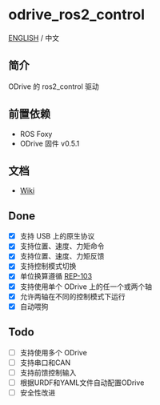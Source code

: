 # odrive_ros2_control
[ENGLISH](<README.md>) / 中文
## 简介
ODrive 的 ros2_control 驱动
## 前置依赖
* ROS Foxy
* ODrive 固件 v0.5.1
## 文档
- [Wiki](https://github.com/Factor-Robotics/odrive_ros2_control/wiki/%E6%96%87%E6%A1%A3)
## Done
- [x] 支持 USB 上的原生协议
- [x] 支持位置、速度、力矩命令
- [x] 支持位置、速度、力矩反馈
- [x] 支持控制模式切换
- [x] 单位换算遵循 [REP-103](<https://www.ros.org/reps/rep-0103.html>)
- [x] 支持使用单个 ODrive 上的任一个或两个轴
- [x] 允许两轴在不同的控制模式下运行
- [x] 自动喂狗
## Todo
- [ ] 支持使用多个 ODrive
- [ ] 支持串口和CAN
- [ ] 支持前馈控制输入
- [ ] 根据URDF和YAML文件自动配置ODrive
- [ ] 安全性改进